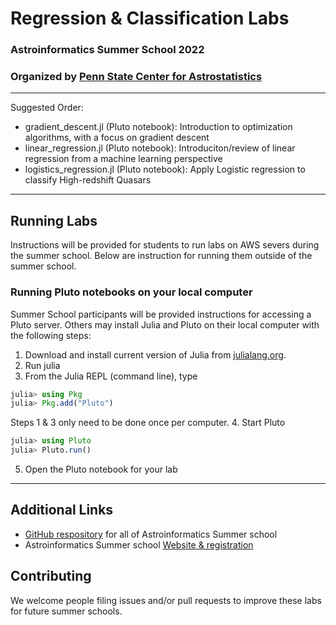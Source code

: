 # Regression & Classification Labs

### Astroinformatics Summer School 2022
### Organized by [Penn State Center for Astrostatistics](https://sites.psu.edu/astrostatistics/)
-----

Suggested Order:
- gradient_descent.jl (Pluto notebook): Introduction to optimization algorithms, with a focus on gradient descent
- linear_regression.jl (Pluto notebook):  Introduciton/review of linear regression from a machine learning perspective
- logistics_regression.jl (Pluto notebook):  Apply Logistic regression to classify High-redshift Quasars

-----
## Running Labs
Instructions will be provided for students to run labs on AWS severs during the summer school.  Below are instruction for running them outside of the summer school.

### Running Pluto notebooks on your local computer
Summer School participants will be provided instructions for accessing a Pluto server.  Others may install Julia and Pluto on their local computer with the following steps:
1.  Download and install current version of Julia from [julialang.org](https://julialang.org/downloads/).
2.  Run julia
3.  From the Julia REPL (command line), type
```julia
julia> using Pkg
julia> Pkg.add("Pluto")
```
Steps 1 & 3 only need to be done once per computer.
4.  Start Pluto
```julia
julia> using Pluto
julia> Pluto.run()
```
5.  Open the Pluto notebook for your lab

-----
## Additional Links
- [GitHub respository](https://github.com/Astroinformatics/SummerSchool2022) for all of Astroinformatics Summer school
- Astroinformatics Summer school [Website & registration](https://sites.psu.edu/astrostatistics/astroinfo-su22/)

## Contributing
We welcome people filing issues and/or pull requests to improve these labs for future summer schools.

